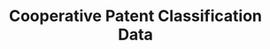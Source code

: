 ---
bigquery: https://console.cloud.google.com/bigquery?p=patents-public-data&d=cpc&page=dataset
citation: '“Cooperative Patent Classification” by the EPO and USPTO, for public use. '
contributors: EPO, USPTO
cost: None
description: Cooperative Patent Classification Data contains the scheme and definitions
  of the Cooperative Patent Classification system for classifying patent documents.
  The CPC is the result of a partnership between the EPO and the USPTO in their joint
  effort to develop a common, internationally compatible classification system for
  technical documents, in particular patent publications, which will be used by both
  offices in the patent granting process
documentation: https://www.cooperativepatentclassification.org/cpcSchemeAndDefinitions
last_edit: Mon, 04 Apr 2022 19:07:06 GMT
location: https://www.cooperativepatentclassification.org/index
maintained_by: USPTO, EPO
schema_fields: '[''informative_references'', ''not_allocatable'', ''residual_references'',
  ''limitingReferences'', ''informativeReferences'', ''sizeCache'', ''breakdown_code'',
  ''titlePart'', ''definition'', ''additional_only'', ''ipcConcordant'', ''child_groups'',
  ''glossary'', ''dateRevised'', ''symbol'', ''title_part'', ''date_revised'', ''breakdownCode'',
  ''titleFull'', ''ipc_concordant'', ''residualReferences'', ''applicationReferences'',
  ''notAllocatable'', ''level'', ''application_references'', ''children'', ''childGroups'',
  ''parents'', ''synonyms'', ''title_full'', ''limiting_references'', ''status'']'
shortname: cooperative_patent_classification
tags:
- patents
- science
title: Cooperative Patent Classification Data
uuid: 984374a7-16e9-4b35-9445-458daceb01bf
---